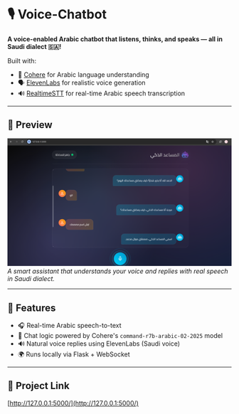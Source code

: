 # 🎙️ Voice-Chatbot

**A voice-enabled Arabic chatbot that listens, thinks, and speaks — all in Saudi dialect 🇸🇦!**

Built with:
- 🤖 [Cohere](https://cohere.com/) for Arabic language understanding
- 🗣️ [ElevenLabs](https://www.elevenlabs.io/) for realistic voice generation
- 🔊 [RealtimeSTT](https://github.com/SYSTRAN/RealtimeSTT) for real-time Arabic speech transcription

---

## 📸 Preview

![chatbot Diagram](./chatbot2.png)
*A smart assistant that understands your voice and replies with real speech in Saudi dialect.*

---

## 🚀 Features

- 🎧 Real-time Arabic speech-to-text
- 🧠 Chat logic powered by Cohere's `command-r7b-arabic-02-2025` model
- 🔊 Natural voice replies using ElevenLabs (Saudi voice)
- 🌍 Runs locally via Flask + WebSocket

---

## 🔗 Project Link

[http://127.0.0.1:5000/](http://127.0.0.1:5000/)


